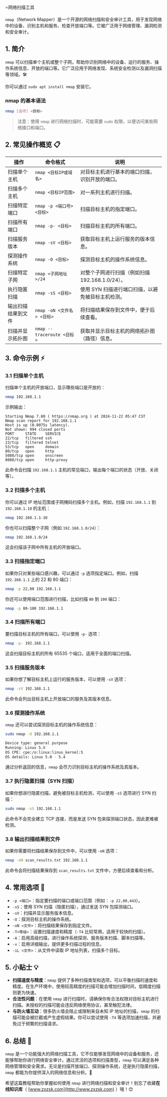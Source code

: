 ⭐网络扫描工具

`nmap`（Network Mapper）是一个开源的网络扫描和安全审计工具，用于发现网络中的设备、识别主机和服务、检查开放端口等。它被广泛用于网络管理、漏洞检测和安全审计。

## 1. 简介

`nmap` 可以扫描单个主机或整个子网，帮助你识别网络中的设备、运行的服务、操作系统信息、开放的端口等。它广泛应用于网络发现、系统安全检测以及漏洞扫描等领域。🛠️

你可以通过 `sudo apt install nmap` 安装它。

### nmap 的基本语法

```bash
nmap [选项] <目标>
```

> 注意：使用 `nmap` 进行网络扫描时，可能需要 `sudo` 权限，以便访问某些网络接口和端口。

## 2. 常见操作概览 📋

| 操作                     | 命令格式                               | 说明                                                        |
|--------------------------|---------------------------------------|-------------------------------------------------------------|
| 扫描单个主机               | `nmap <目标IP或域名>`                 | 对目标主机进行基本的端口扫描，识别开放的端口。               |
| 扫描多个主机               | `nmap <目标IP范围>`                   | 对一系列主机进行扫描。                                       |
| 扫描特定端口               | `nmap -p <端口号> <目标>`             | 扫描目标主机的指定端口。                                     |
| 扫描所有端口               | `nmap -p- <目标>`                     | 扫描目标主机的所有端口。                                     |
| 扫描服务版本               | `nmap -sV <目标>`                     | 获取目标主机上运行服务的版本信息。                           |
| 探测操作系统               | `nmap -O <目标>`                      | 探测目标主机的操作系统信息。                                 |
| 扫描特定子网               | `nmap <子网地址>/24`                  | 对整个子网进行扫描（例如扫描 192.168.1.0/24）。               |
| 执行隐匿扫描               | `nmap -sS <目标>`                     | 使用 SYN 扫描进行端口扫描，以避免被目标主机检测。            |
| 输出扫描结果到文件         | `nmap -oN <文件名> <目标>`            | 将扫描结果保存到文件中，便于后续查看。                       |
| 扫描并显示拓扑图           | `nmap --traceroute <目标>`            | 获取并显示目标主机的网络拓扑图（路径）信息。                 |

## 3. 命令示例 ⚡

### 3.1 扫描单个主机

扫描单个主机的开放端口，显示哪些端口是开放的：

```bash
nmap 192.168.1.1
```

示例输出：
```
Starting Nmap 7.80 ( https://nmap.org ) at 2024-11-22 05:47 CST
Nmap scan report for 192.168.1.1
Host is up (0.0075s latency).
Not shown: 994 closed ports
PORT     STATE    SERVICE
22/tcp   filtered ssh
23/tcp   filtered telnet
53/tcp   open     domain
80/tcp   open     http
5080/tcp open     onscreen
8080/tcp open     http-proxy
```

此命令会扫描 `192.168.1.1` 主机的常见端口，输出每个端口的状态（开放、关闭等）。

### 3.2 扫描多个主机

你可以通过 IP 地址范围或子网掩码扫描多个主机。例如，扫描 `192.168.1.1` 到 `192.168.1.10` 的主机：

```bash
nmap 192.168.1.1-10
```

你也可以扫描整个子网（例如 `192.168.1.0/24`）：

```bash
nmap 192.168.1.0/24
```

这会扫描该子网中所有主机的开放端口。

### 3.3 扫描指定端口

如果你只对某些端口感兴趣，可以通过 `-p` 选项指定端口。例如，扫描 `192.168.1.1` 上的 22 和 80 端口：

```bash
nmap -p 22,80 192.168.1.1
```

你还可以使用端口范围进行扫描，比如扫描 `80` 到 `100` 端口：

```bash
nmap -p 80-100 192.168.1.1
```

### 3.4 扫描所有端口

要扫描目标主机的所有端口，可以使用 `-p-` 选项：

```bash
nmap -p- 192.168.1.1
```

这会扫描目标主机的所有 65535 个端口，适用于全面的端口扫描。

### 3.5 扫描服务版本

如果你想了解目标主机上运行的服务版本，可以使用 `-sV` 选项：

```bash
nmap -sV 192.168.1.1
```

此命令会列出目标主机上开放端口的服务及其版本信息。

### 3.6 探测操作系统

`nmap` 还可以尝试探测目标主机的操作系统信息：

```bash
sudo nmap -O 192.168.1.1
```

```bash title='部分输出信息'
Device type: general purpose
Running: Linux 5.X
OS CPE: cpe:/o:linux:linux_kernel:5
OS details: Linux 5.0 - 5.4
```

通过分析返回的信息，`nmap` 会尽力识别目标主机的操作系统及其版本。

### 3.7 执行隐匿扫描（SYN 扫描）

如果你想进行隐匿扫描，避免被目标主机检测，可以使用 `-sS` 选项进行 SYN 扫描：

```bash
sudo nmap -sS 192.168.1.1
```

此命令不会完全建立 TCP 连接，而是发送 SYN 包来探测端口状态，因此更难被检测。

### 3.8 输出扫描结果到文件

如果你需要将扫描结果保存到文件中，可以使用 `-oN` 选项：

```bash
nmap -oN scan_results.txt 192.168.1.1
```

此命令会将扫描结果保存到 `scan_results.txt` 文件中，方便后续查看和分析。

## 4. 常用选项 📝

- `-p <端口>`：指定要扫描的端口或端口范围（例如：`-p 22,80,443`）。
- `-sS`：使用 SYN 扫描（隐匿扫描），通过发送 SYN 包探测端口。
- `-sV`：扫描并显示服务版本信息。
- `-O`：探测目标主机的操作系统。
- `-oN <文件>`：将扫描结果保存到指定文件。
- `-T<等级>`：设置扫描速度和精度（`-T4` 比较常用，适用于较快的扫描）。
- `-A`：启用高级扫描，进行操作系统探测、服务版本扫描、脚本扫描等。
- `-v`：启用详细输出，提供更多扫描过程的信息。
- `-iL <文件>`：从文件中读取 IP 地址列表，扫描多个目标。

## 5. 小贴士 💡

- **扫描速度与精度**：`nmap` 提供了多种扫描类型和选项，可以平衡扫描的速度和精度。在生产环境中，使用较高精度的扫描可能会增加扫描时间，低精度扫描则更为快速。
- **合法性问题**：在使用 `nmap` 进行扫描时，请确保你有合法权限对目标主机进行扫描。未授权的扫描可能会违反网络使用协议，甚至触犯法律。
- **与防火墙互动**：很多防火墙会阻止或限制来自未知 IP 地址的扫描，`nmap` 的扫描可能会被拦截或产生虚假结果。你可以尝试使用 `-T4` 等选项加速扫描，并避免过于频繁的扫描请求。

## 6. 总结 🎯

`nmap` 是一个功能强大的网络扫描工具，它不仅能够发现网络中的设备和服务，还能够帮助你进行网络安全审计。通过灵活的选项和扫描类型，`nmap` 可以满足各种网络管理和安全需求。无论是扫描开放端口、探测操作系统，还是执行隐匿扫描，`nmap` 都能为你提供深入的网络信息和分析。🔐

希望这篇教程帮助你掌握如何使用 `nmap` 进行网络扫描和安全审计！别忘了收藏**在线知识库**（ [www.zxzsk.com](http://www.zxzsk.com) ）哦！😊
